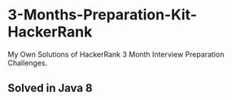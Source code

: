 # 3-Months-Preparation-Kit-HackerRank  
My Own Solutions of HackerRank 3 Month Interview Preparation Challenges.

##  Solved in Java 8
